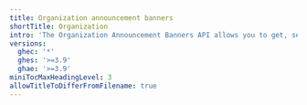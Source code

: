 ```yaml
---
title: Organization announcement banners
shortTitle: Organization
intro: 'The Organization Announcement Banners API allows you to get, set, and remove the announcement banner for your organization.'
versions:
  ghec: '*'
  ghes: '>=3.9'
  ghae: '>=3.9'
miniTocMaxHeadingLevel: 3
allowTitleToDifferFromFilename: true
---
```


